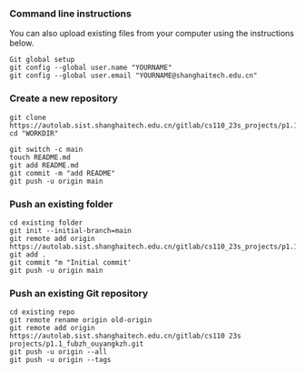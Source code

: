 ### Command line instructions
You can also upload existing files from your computer using the instructions below.
```
Git global setup
git config --global user.name "YOURNAME"
git config --global user.email "YOURNAME@shanghaitech.edu.cn"
```
### Create a new repository
```
git clone  https://autolab.sist.shanghaitech.edu.cn/gitlab/cs110_23s_projects/p1.1_fubzh_ouyangkzh.git 
cd "WORKDIR"

git switch -c main
touch README.md
git add README.md
git commit -m "add README"
git push -u origin main
```
###  Push an existing folder
```
cd existing folder
git init --initial-branch=main
git remote add origin https://autolab.sist.shanghaitech.edu.cn/gitlab/cs110_23s_projects/p1.1_fubzh_ouyangkzh.git
git add .
git commit "m "Initial commit' 
git push -u origin main
```
### Push an existing Git repository
```
cd existing repo
git remote rename origin old-origin
git remote add origin https://autolab.sist.shanghaitech.edu.cn/gitlab/cs110 23s projects/p1.1_fubzh_ouyangkzh.git 
git push -u origin --all 
git push -u origin --tags
```
